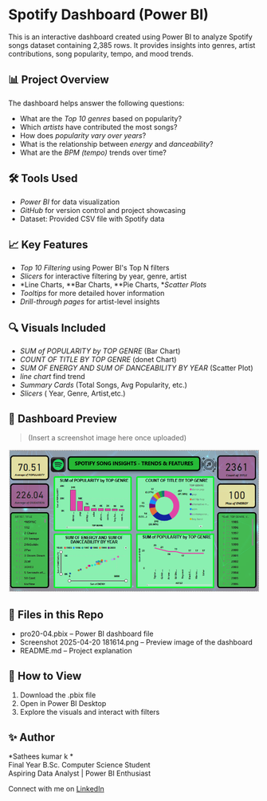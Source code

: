 # Spotify Dashboard (Power BI)

This is an interactive dashboard created using Power BI to analyze Spotify songs dataset containing 2,385 rows. It provides insights into genres, artist contributions, song popularity, tempo, and mood trends.

## 📊 Project Overview

The dashboard helps answer the following questions:
- What are the *Top 10 genres* based on popularity?
- Which *artists* have contributed the most songs?
- How does *popularity vary over years*?
- What is the relationship between *energy* and *danceability*?
- What are the *BPM (tempo)* trends over time?

## 🛠️ Tools Used

- *Power BI* for data visualization
- *GitHub* for version control and project showcasing
- Dataset: Provided CSV file with Spotify data

## 📈 Key Features

- *Top 10 Filtering* using Power BI's Top N filters
- *Slicers* for interactive filtering by year, genre, artist
- *Line Charts, **Bar Charts, **Pie Charts, **Scatter Plots*
- *Tooltips* for more detailed hover information
- *Drill-through pages* for artist-level insights

## 🔍 Visuals Included

- *SUM of POPULARITY by TOP GENRE* (Bar Chart)
- *COUNT OF TITLE  BY TOP GENRE* (donet Chart)
- *SUM OF ENERGY AND SUM OF DANCEABILITY  BY YEAR* (Scatter Plot)
- *line chart* find trend
- *Summary Cards* (Total Songs, Avg Popularity, etc.)
- *Slicers* ( Year, Genre, Artist,etc.)

## 📸 Dashboard Preview

> (Insert a screenshot image here once uploaded)

![Spotify Dashboard](https://github.com/sathishsathish31/spotify-dashbord/blob/main/Screenshot%202025-04-20%20181614.png)

## 📁 Files in this Repo

- pro20-04.pbix – Power BI dashboard file
- Screenshot 2025-04-20 181614.png – Preview image of the dashboard
- README.md – Project explanation

## 🚀 How to View

1. Download the .pbix file
2. Open in Power BI Desktop
3. Explore the visuals and interact with filters

## ✨ Author

*Sathees kumar k *  
Final Year B.Sc. Computer Science Student  
Aspiring Data Analyst | Power BI Enthusiast  

Connect with me on [LinkedIn](https://www.linkedin.com/in/sathees-kumar-k-23b3aa354)
